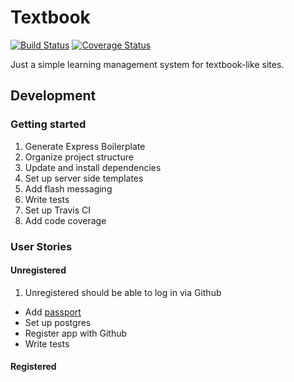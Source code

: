 # Textbook

[![Build Status](https://travis-ci.org/mjhea0/textbook.svg?branch=master)](https://travis-ci.org/mjhea0/textbook)
[![Coverage Status](https://coveralls.io/repos/github/mjhea0/textbook/badge.svg?branch=master)](https://coveralls.io/github/mjhea0/textbook?branch=master)


Just a simple learning management system for textbook-like sites.

## Development

### Getting started

1. Generate Express Boilerplate
1. Organize project structure
1. Update and install dependencies
1. Set up server side templates
1. Add flash messaging
1. Write tests
1. Set up Travis CI
1. Add code coverage

### User Stories

#### Unregistered

1. Unregistered should be able to log in via Github
  - Add [passport](https://github.com/jaredhanson/passport-github)
  - Set up postgres
  - Register app with Github
  - Write tests

#### Registered
